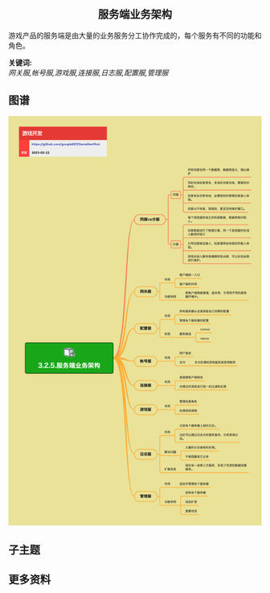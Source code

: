 <h2 align="center">服务端业务架构</h2>
<p>
游戏产品的服务端是由大量的业务服务分工协作完成的，每个服务有不同的功能和角色。
</p>

**关键词:**<br/> 
*网关服,帐号服,游戏服,连接服,日志服,配置服,管理服*

## 图谱
![图片加载中...](../exports/3.2.5.服务端业务架构.png?raw=true)

## 子主题

## 更多资料
